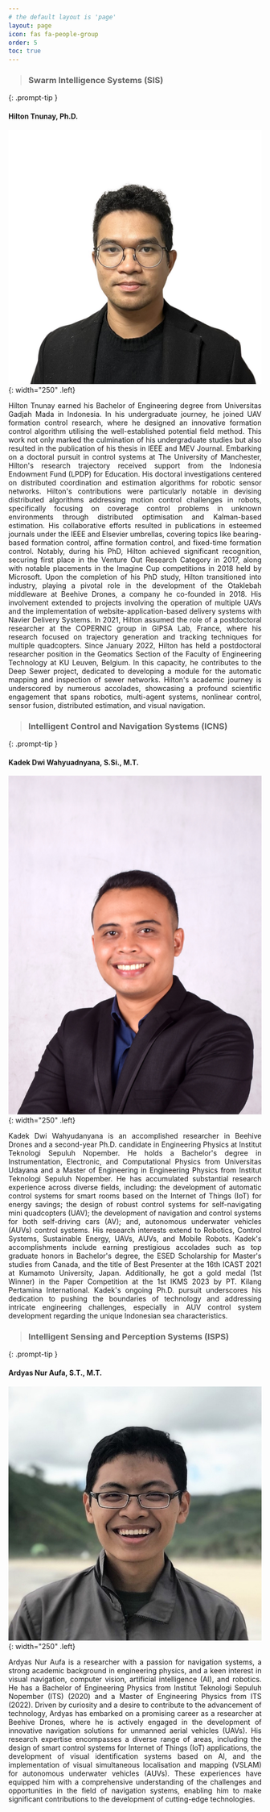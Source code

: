 ```yaml
---
# the default layout is 'page'
layout: page
icon: fas fa-people-group
order: 5
toc: true
---
```


> ### **Swarm Intelligence Systems (SIS)**
{: .prompt-tip }
#### **Hilton Tnunay, Ph.D.**
![KDW](/assets/img/people/HT.jpg){: width="250" .left}
<p style="text-align: justify;">
Hilton Tnunay earned his Bachelor of Engineering degree from Universitas Gadjah Mada in Indonesia. In his undergraduate journey, he joined UAV formation control research, where he designed an innovative formation control algorithm utilising the well-established potential field method. This work not only marked the culmination of his undergraduate studies but also resulted in the publication of his thesis in IEEE and MEV Journal.
<!-- </p>
<p style="text-align: justify;"> -->
Embarking on a doctoral pursuit in control systems at The University of Manchester, Hilton's research trajectory received support from the Indonesia Endowment Fund (LPDP) for Education. His doctoral investigations centered on distributed coordination and estimation algorithms for robotic sensor networks. Hilton's contributions were particularly notable in devising distributed algorithms addressing motion control challenges in robots, specifically focusing on coverage control problems in unknown environments through distributed optimisation and Kalman-based estimation. His collaborative efforts resulted in publications in esteemed journals under the IEEE and Elsevier umbrellas, covering topics like bearing-based formation control, affine formation control, and fixed-time formation control. Notably, during his PhD, Hilton achieved significant recognition, securing first place in the Venture Out Research Category in 2017, along with notable placements in the Imagine Cup competitions in 2018 held by Microsoft.
<!-- </p>
<p style="text-align: justify;"> -->
Upon the completion of his PhD study, Hilton transitioned into industry, playing a pivotal role in the development of the Otaklebah middleware at Beehive Drones, a company he co-founded in 2018. His involvement extended to projects involving the operation of multiple UAVs and the implementation of website-application-based delivery systems with Navier Delivery Systems. In 2021, Hilton assumed the role of a postdoctoral researcher at the COPERNIC group in GIPSA Lab, France, where his research focused on trajectory generation and tracking techniques for multiple quadcopters. Since January 2022, Hilton has held a postdoctoral researcher position in the Geomatics Section of the Faculty of Engineering Technology at KU Leuven, Belgium. In this capacity, he contributes to the Deep Sewer project, dedicated to developing a module for the automatic mapping and inspection of sewer networks. Hilton's academic journey is underscored by numerous accolades, showcasing a profound scientific engagement that spans robotics, multi-agent systems, nonlinear control, sensor fusion, distributed estimation, and visual navigation.
</p>

> ### **Intelligent Control and Navigation Systems (ICNS)**
{: .prompt-tip }
#### **Kadek Dwi Wahyuadnyana, S.Si., M.T.**
![KDW](/assets/img/people/KDW.jpg){: width="250" .left}
<p style="text-align: justify;">Kadek Dwi Wahyudanyana is an accomplished researcher in Beehive Drones and a second-year Ph.D. candidate in Engineering Physics at Institut Teknologi Sepuluh Nopember. He holds a Bachelor&apos;s degree in Instrumentation, Electronic, and Computational Physics from Universitas Udayana and a Master of Engineering in Engineering Physics from Institut Teknologi Sepuluh Nopember. He has accumulated substantial research experience across diverse fields, including: the development of automatic control systems for smart rooms based on the Internet of Things (IoT) for energy savings; the design of robust control systems for self-navigating mini quadcopters (UAV); the development of navigation and control systems for both self-driving cars (AV); and, autonomous underwater vehicles (AUVs) control systems. His research interests extend to Robotics, Control Systems, Sustainable Energy, UAVs, AUVs, and Mobile Robots. Kadek&apos;s accomplishments include earning prestigious accolades such as top graduate honors in Bachelor&apos;s degree, the ESED Scholarship for Master&apos;s studies from Canada, and the title of Best Presenter at the 16th ICAST 2021 at Kumamoto University, Japan. Additionally, he got a gold medal (1st Winner) in the Paper Competition at the 1st IKMS 2023 by PT. Kilang Pertamina International. Kadek&apos;s ongoing Ph.D. pursuit underscores his dedication to pushing the boundaries of technology and addressing intricate engineering challenges, especially in AUV control system development regarding the unique Indonesian sea characteristics.</p>

> ### **Intelligent Sensing and Perception Systems (ISPS)**
{: .prompt-tip }
#### **Ardyas Nur Aufa, S.T., M.T.**
![ANA](/assets/img/people/ANA.jpg){: width="250" .left}
<p style="text-align: justify;">Ardyas Nur Aufa is a researcher with a passion for navigation systems, a strong academic background in engineering physics, and a keen interest in visual navigation, computer vision, artificial intelligence (AI), and robotics. He has a Bachelor of Engineering Physics from Institut Teknologi Sepuluh Nopember (ITS) (2020) and a Master of Engineering Physics from ITS (2022). Driven by curiosity and a desire to contribute to the advancement of technology, Ardyas has embarked on a promising career as a researcher at Beehive Drones, where he is actively engaged in the development of innovative navigation solutions for unmanned aerial vehicles (UAVs). His research expertise encompasses a diverse range of areas, including the design of smart control systems for Internet of Things (IoT) applications, the development of visual identification systems based on AI, and the implementation of visual simultaneous localisation and mapping (VSLAM) for autonomous underwater vehicles (AUVs). These experiences have equipped him with a comprehensive understanding of the challenges and opportunities in the field of navigation systems, enabling him to make significant contributions to the development of cutting-edge technologies.</p>